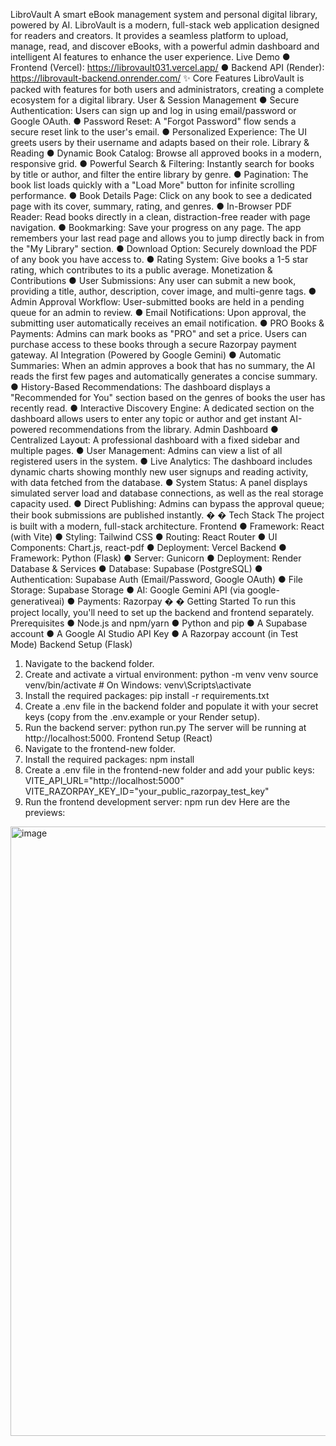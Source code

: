 LibroVault 
A smart eBook management system and personal digital library, powered by AI. LibroVault is a modern, full-stack web application designed for readers and creators. It provides a seamless platform to upload, manage, read, and discover eBooks, with a powerful 
admin dashboard and intelligent AI features to enhance the user experience. 
 Live Demo 
● Frontend (Vercel): https://librovault031.vercel.app/ 
● Backend API (Render): https://librovault-backend.onrender.com/ 
✨
 Core Features 
LibroVault is packed with features for both users and administrators, creating a complete 
ecosystem for a digital library. 
User & Session Management 
● Secure Authentication: Users can sign up and log in using email/password or Google OAuth. 
● Password Reset: A "Forgot Password" flow sends a secure reset link to the user's email. 
● Personalized Experience: The UI greets users by their username and adapts based on their role. 
Library & Reading 
● Dynamic Book Catalog: Browse all approved books in a modern, responsive grid. 
● Powerful Search & Filtering: Instantly search for books by title or author, and filter the entire library by genre. 
● Pagination: The book list loads quickly with a "Load More" button for infinite scrolling performance. 
● Book Details Page: Click on any book to see a dedicated page with its cover, summary, rating, and genres. 
● In-Browser PDF Reader: Read books directly in a clean, distraction-free reader with page navigation. 
● Bookmarking: Save your progress on any page. The app remembers your last read page and allows you to jump directly back in from the "My Library" section. 
● Download Option: Securely download the PDF of any book you have access to. 
● Rating System: Give books a 1-5 star rating, which contributes to its a public average. Monetization & Contributions 
● User Submissions: Any user can submit a new book, providing a title, author, description, cover image, and multi-genre tags. 
● Admin Approval Workflow: User-submitted books are held in a pending queue for an admin to review. 
● Email Notifications: Upon approval, the submitting user automatically receives an email notification. 
● PRO Books & Payments: Admins can mark books as "PRO" and set a price. Users can purchase access to these books through a secure Razorpay payment gateway. 
AI Integration (Powered by Google Gemini) 
● Automatic Summaries: When an admin approves a book that has no summary, the AI reads the first few pages and automatically generates a concise summary. 
● History-Based Recommendations: The dashboard displays a "Recommended for You" 
section based on the genres of books the user has recently read. 
● Interactive Discovery Engine: A dedicated section on the dashboard allows users to enter any topic or author and get instant AI-powered recommendations from the library. 
Admin Dashboard 
● Centralized Layout: A professional dashboard with a fixed sidebar and multiple pages. 
● User Management: Admins can view a list of all registered users in the system. 
● Live Analytics: The dashboard includes dynamic charts showing monthly new user signups and reading activity, with data fetched from the database. 
● System Status: A panel displays simulated server load and database connections, as well as the real storage capacity used. 
● Direct Publishing: Admins can bypass the approval queue; their book submissions are published instantly. 
�
�
 Tech Stack 
The project is built with a modern, full-stack architecture. 
Frontend 
● Framework: React (with Vite) 
● Styling: Tailwind CSS 
● Routing: React Router 
● UI Components: Chart.js, react-pdf 
● Deployment: Vercel 
Backend 
● Framework: Python (Flask) 
● Server: Gunicorn 
● Deployment: Render 
Database & Services 
● Database: Supabase (PostgreSQL) 
● Authentication: Supabase Auth (Email/Password, Google OAuth) 
● File Storage: Supabase Storage 
● AI: Google Gemini API (via google-generativeai) 
● Payments: Razorpay 
�
�
 Getting Started 
To run this project locally, you'll need to set up the backend and frontend separately. 
Prerequisites 
● Node.js and npm/yarn 
● Python and pip 
● A Supabase account 
● A Google AI Studio API Key 
● A Razorpay account (in Test Mode) 
Backend Setup (Flask) 
1. Navigate to the backend folder. 
2. Create and activate a virtual environment: 
python -m venv venv 
source venv/bin/activate  # On Windows: venv\Scripts\activate 
3. Install the required packages: 
pip install -r requirements.txt 
4. Create a .env file in the backend folder and populate it with your secret keys (copy from 
the .env.example or your Render setup). 
5. Run the backend server: 
python run.py 
The server will be running at http://localhost:5000. 
Frontend Setup (React) 
1. Navigate to the frontend-new folder. 
2. Install the required packages: 
npm install 
3. Create a .env file in the frontend-new folder and add your public keys: 
VITE_API_URL="http://localhost:5000" 
VITE_RAZORPAY_KEY_ID="your_public_razorpay_test_key" 
4. Run the frontend development server: 
npm run dev
Here are the previews:
<img width="1919" height="975" alt="image" src="https://github.com/user-attachments/assets/a23573b6-aaeb-467d-9f7e-17658b09f577" />
